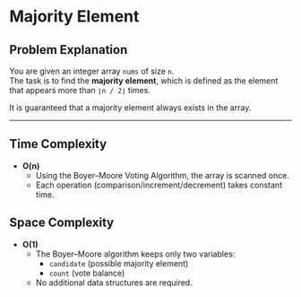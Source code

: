 # Majority Element

## Problem Explanation
You are given an integer array `nums` of size `n`.  
The task is to find the **majority element**, which is defined as the element that appears more than `⌊n / 2⌋` times.  

It is guaranteed that a majority element always exists in the array.

---

## Time Complexity
- **O(n)**  
  - Using the Boyer–Moore Voting Algorithm, the array is scanned once.  
  - Each operation (comparison/increment/decrement) takes constant time.

## Space Complexity
- **O(1)**  
  - The Boyer–Moore algorithm keeps only two variables:  
    - `candidate` (possible majority element)  
    - `count` (vote balance)  
  - No additional data structures are required.
